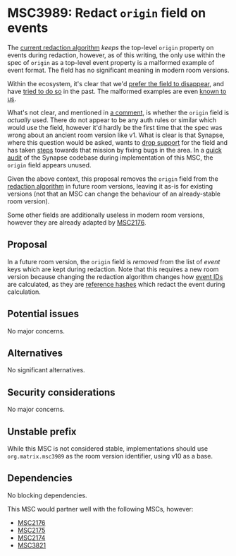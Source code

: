 # MSC3989: Redact `origin` field on events

The [current redaction algorithm](https://spec.matrix.org/v1.6/rooms/v10/#redactions) *keeps* the
top-level `origin` property on events during redaction, however, as of this writing, the only use within the 
spec of  `origin` as a top-level event property is a malformed example of event format. The field has no 
significant meaning in modern room versions.

Within the ecosystem, it's clear that we'd [prefer the field to disappear](https://github.com/matrix-org/matrix-spec/issues/374),
and have [tried to do so](https://github.com/matrix-org/matrix-spec/pull/998) in the past. The
malformed examples are even [known to us](https://github.com/matrix-org/matrix-spec/issues/1480).

What's not clear, and mentioned in [a comment](https://github.com/matrix-org/matrix-spec/issues/1480#issuecomment-1495183789),
is whether the `origin` field is *actually* used. There do not appear to be any auth rules or similar
which would use the field, however it'd hardly be the first time that the spec was wrong about an
ancient room version like v1. What is clear is that Synapse, where this question would be asked,
wants to [drop support](https://github.com/matrix-org/synapse/issues/3816) for the field and has
taken [steps](https://github.com/matrix-org/synapse/pull/8324) towards that mission by fixing bugs
in the area. In a [quick audit](https://github.com/matrix-org/matrix-spec-proposals/pull/3989#issuecomment-1497659507)
of the Synapse codebase during implementation of this MSC, the `origin` field appears unused.

Given the above context, this proposal removes the `origin` field from the [redaction algorithm](https://spec.matrix.org/v1.7/rooms/v10/#redactions) in
future room versions, leaving it as-is for existing versions (not that an MSC can change the behaviour
of an already-stable room version).

Some other fields are additionally useless in modern room versions, however they are already adapted
by [MSC2176](https://github.com/matrix-org/matrix-spec-proposals/pull/2176).

## Proposal

In a future room version, the `origin` field is *removed* from the list of *event* keys which are
kept during redaction. Note that this requires a new room version because changing the redaction
algorithm changes how [event IDs](https://spec.matrix.org/v1.6/rooms/v10/#event-ids) are calculated,
as they are [reference hashes](https://spec.matrix.org/v1.6/server-server-api/#calculating-the-reference-hash-for-an-event)
which redact the event during calculation.

## Potential issues

No major concerns.

## Alternatives

No significant alternatives.

## Security considerations

No major concerns.

## Unstable prefix

While this MSC is not considered stable, implementations should use `org.matrix.msc3989` as the room
version identifier, using v10 as a base.

## Dependencies

No blocking dependencies.

This MSC would partner well with the following MSCs, however:
* [MSC2176](https://github.com/matrix-org/matrix-spec-proposals/pull/2176)
* [MSC2175](https://github.com/matrix-org/matrix-spec-proposals/pull/2175)
* [MSC2174](https://github.com/matrix-org/matrix-spec-proposals/pull/2174)
* [MSC3821](https://github.com/matrix-org/matrix-spec-proposals/pull/3821)

